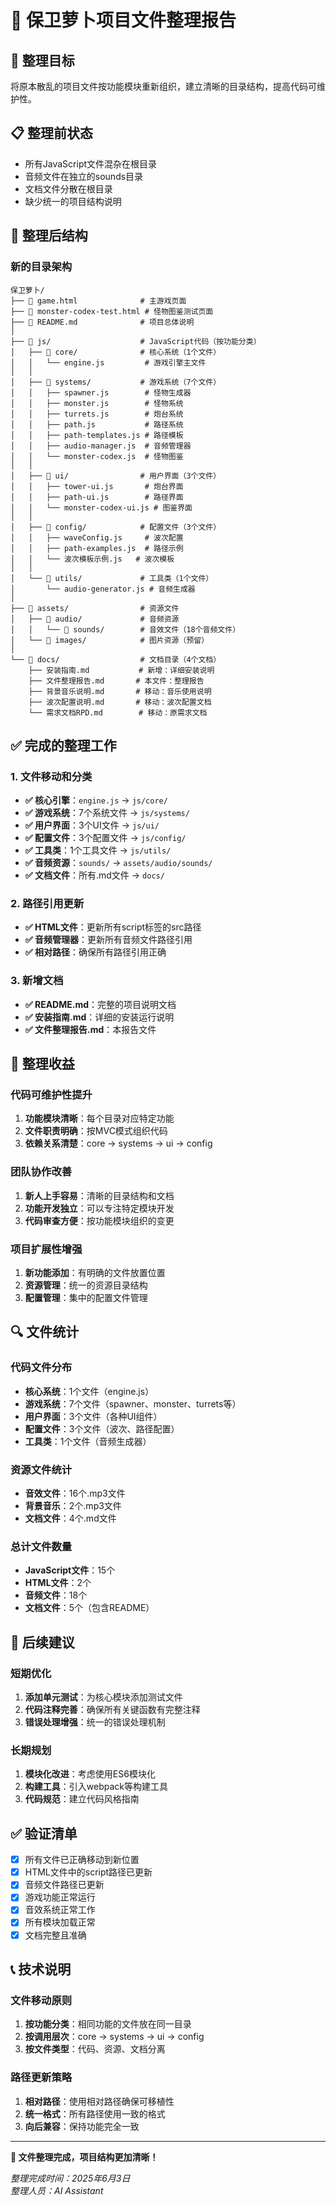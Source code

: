 # 📁 保卫萝卜项目文件整理报告

## 🎯 整理目标
将原本散乱的项目文件按功能模块重新组织，建立清晰的目录结构，提高代码可维护性。

## 📋 整理前状态
- 所有JavaScript文件混杂在根目录
- 音频文件在独立的sounds目录
- 文档文件分散在根目录
- 缺少统一的项目结构说明

## 🔧 整理后结构

### 新的目录架构
```
保卫萝卜/
├── 📄 game.html              # 主游戏页面
├── 📄 monster-codex-test.html # 怪物图鉴测试页面
├── 📄 README.md              # 项目总体说明
│
├── 📁 js/                    # JavaScript代码（按功能分类）
│   ├── 📁 core/              # 核心系统（1个文件）
│   │   └── engine.js         # 游戏引擎主文件
│   │
│   ├── 📁 systems/           # 游戏系统（7个文件）
│   │   ├── spawner.js        # 怪物生成器
│   │   ├── monster.js        # 怪物系统
│   │   ├── turrets.js        # 炮台系统
│   │   ├── path.js           # 路径系统
│   │   ├── path-templates.js # 路径模板
│   │   ├── audio-manager.js  # 音频管理器
│   │   └── monster-codex.js  # 怪物图鉴
│   │
│   ├── 📁 ui/                # 用户界面（3个文件）
│   │   ├── tower-ui.js       # 炮台界面
│   │   ├── path-ui.js        # 路径界面
│   │   └── monster-codex-ui.js # 图鉴界面
│   │
│   ├── 📁 config/            # 配置文件（3个文件）
│   │   ├── waveConfig.js     # 波次配置
│   │   ├── path-examples.js  # 路径示例
│   │   └── 波次模板示例.js   # 波次模板
│   │
│   └── 📁 utils/             # 工具类（1个文件）
│       └── audio-generator.js # 音频生成器
│
├── 📁 assets/                # 资源文件
│   ├── 📁 audio/             # 音频资源
│   │   └── 📁 sounds/        # 音效文件（18个音频文件）
│   └── 📁 images/            # 图片资源（预留）
│
└── 📁 docs/                  # 文档目录（4个文档）
    ├── 安装指南.md           # 新增：详细安装说明
    ├── 文件整理报告.md       # 本文件：整理报告
    ├── 背景音乐说明.md       # 移动：音乐使用说明
    ├── 波次配置说明.md       # 移动：波次配置文档
    └── 需求文档RPD.md        # 移动：原需求文档
```

## ✅ 完成的整理工作

### 1. 文件移动和分类
- **✅ 核心引擎**：`engine.js` → `js/core/`
- **✅ 游戏系统**：7个系统文件 → `js/systems/`
- **✅ 用户界面**：3个UI文件 → `js/ui/`
- **✅ 配置文件**：3个配置文件 → `js/config/`
- **✅ 工具类**：1个工具文件 → `js/utils/`
- **✅ 音频资源**：`sounds/` → `assets/audio/sounds/`
- **✅ 文档文件**：所有.md文件 → `docs/`

### 2. 路径引用更新
- **✅ HTML文件**：更新所有script标签的src路径
- **✅ 音频管理器**：更新所有音频文件路径引用
- **✅ 相对路径**：确保所有路径引用正确

### 3. 新增文档
- **✅ README.md**：完整的项目说明文档
- **✅ 安装指南.md**：详细的安装运行说明
- **✅ 文件整理报告.md**：本报告文件

## 🎯 整理收益

### 代码可维护性提升
1. **功能模块清晰**：每个目录对应特定功能
2. **文件职责明确**：按MVC模式组织代码
3. **依赖关系清楚**：core → systems → ui → config

### 团队协作改善
1. **新人上手容易**：清晰的目录结构和文档
2. **功能开发独立**：可以专注特定模块开发
3. **代码审查方便**：按功能模块组织的变更

### 项目扩展性增强
1. **新功能添加**：有明确的文件放置位置
2. **资源管理**：统一的资源目录结构
3. **配置管理**：集中的配置文件管理

## 🔍 文件统计

### 代码文件分布
- **核心系统**：1个文件（engine.js）
- **游戏系统**：7个文件（spawner、monster、turrets等）
- **用户界面**：3个文件（各种UI组件）
- **配置文件**：3个文件（波次、路径配置）
- **工具类**：1个文件（音频生成器）

### 资源文件统计
- **音效文件**：16个.mp3文件
- **背景音乐**：2个.mp3文件
- **文档文件**：4个.md文件

### 总计文件数量
- **JavaScript文件**：15个
- **HTML文件**：2个
- **音频文件**：18个
- **文档文件**：5个（包含README）

## 🚀 后续建议

### 短期优化
1. **添加单元测试**：为核心模块添加测试文件
2. **代码注释完善**：确保所有关键函数有完整注释
3. **错误处理增强**：统一的错误处理机制

### 长期规划
1. **模块化改进**：考虑使用ES6模块化
2. **构建工具**：引入webpack等构建工具
3. **代码规范**：建立代码风格指南

## ✅ 验证清单

- [x] 所有文件已正确移动到新位置
- [x] HTML文件中的script路径已更新
- [x] 音频文件路径已更新
- [x] 游戏功能正常运行
- [x] 音效系统正常工作
- [x] 所有模块加载正常
- [x] 文档完整且准确

## 📞 技术说明

### 文件移动原则
1. **按功能分类**：相同功能的文件放在同一目录
2. **按调用层次**：core → systems → ui → config
3. **按文件类型**：代码、资源、文档分离

### 路径更新策略
1. **相对路径**：使用相对路径确保可移植性
2. **统一格式**：所有路径使用一致的格式
3. **向后兼容**：保持功能完全一致

---

**📁 文件整理完成，项目结构更加清晰！**

*整理完成时间：2025年6月3日*  
*整理人员：AI Assistant* 